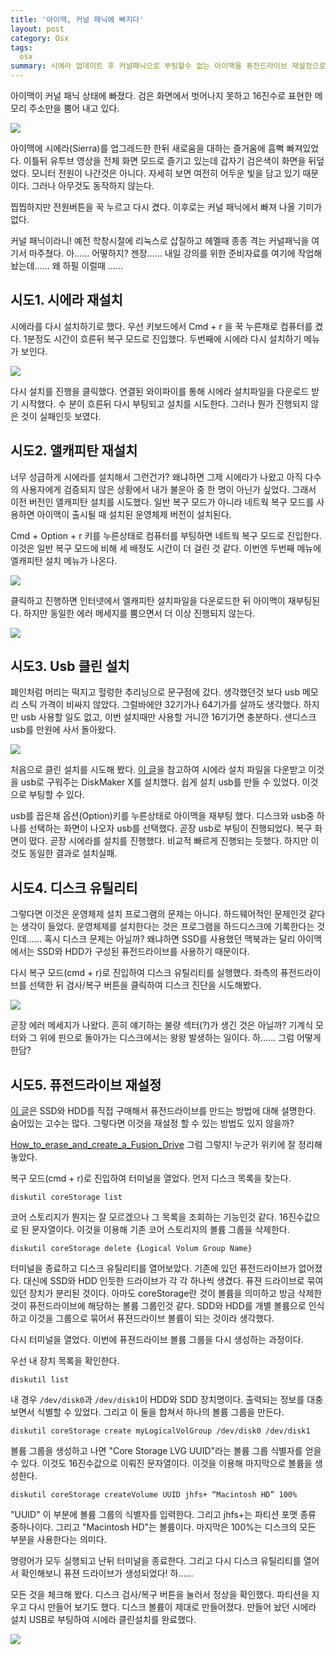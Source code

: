 ```yaml
---
title: '아이맥, 커널 패닉에 빠지다'
layout: post
category: Osx
tags:
  osx
summary: 시에라 업데이트 후 커널패닉으로 부팅할수 없는 아이맥을 퓨전드라이브 재설정으로 복구했다.
---
```


아이맥이 커널 패닉 상태에 빠졌다. 검은 화면에서 벗어나지 못하고 16진수로 표현한 메모리 주소만을 뿜어 내고 있다.

![](/assets/imgs/2016/imac-kernel-panic-1.png)

아이맥에 시에라(Sierra)를 업그레드한 한뒤 새로움을 대하는 즐거움에 흠뻑 빠져있었다. 이틀뒤 유투브 영상을 전체 화면 모드로 즐기고 있는데 갑자기 검은색이 화면을 뒤덮었다. 모니터 전원이 나간것은 아니다. 자세히 보면 여전히 어두운 빛을 담고 있기 때문이다. 그러나 아무것도 동작하지 않는다.

찝찝하지만 전원버튼을 꾹 누르고 다시 켰다. 이후로는 커널 패닉에서 빠져 나올 기미가 없다.

커널 패닉이라니! 예전 학창시절에 리눅스로 삽질하고 헤멜때 종종 격는 커널패닉을 여기서 마주쳤다. 아...... 어떻하지? 젠장...... 내일 강의를 위한 준비자료를 여기에 작업해 놨는데...... 왜 하필 이럴때 ......


## 시도1. 시에라 재설치

시에라를 다시 설치하기로 했다. 우선 키보드에서 Cmd + r 을 꾹 누른채로 컴퓨터를 켰다. 1분정도 시간이 흐른뒤 복구 모드로 진입했다. 두번째에 시에라 다시 설치하기 메뉴가 보인다.

![](/assets/imgs/2016/imac-kernel-panic-2.png)

다시 설치를 진행을 클릭했다. 연결된 와이파이를 통해 시에라 설치파일을 다운로드 받기 시작했다. 수 분이 흐른뒤 다시 부팅되고 설치를 시도한다. 그러나 뭔가 진행되지 않은 것이 실패인듯 보였다.

## 시도2. 앨캐피탄 재설치

너무 성급하게 시에라를 설치해서 그런건가? 왜냐하면 그제 시에라가 나왔고 아직 다수의 사용자에게 검증되지 않은 상황에서 내가 불운아 중 한 명이 아닌가 싶었다. 그래서 이전 버전인 앨캐피탄 설치를 시도했다. 일반 복구 모드가 아니라 네트웍 복구 모드를 사용하면 아이맥이 출시될 때 설치된 운영체제 버전이 설치된다.

Cmd + Option + r 키를 누른상태로 컴퓨터를 부팅하면 네트웍 복구 모드로 진입한다. 이것은 일반 복구 모드에 비해 세 배정도 시간이 더 걸린 것 같다. 이번엔 두번째 메뉴에 엘캐피탄 설치 메뉴가 나온다.

![](/assets/imgs/2016/imac-kernel-panic-3.png)

클릭하고 진행하면 인터넷에서 엘캐피탄 설치파일을 다운로드한 뒤 아이맥이 재부팅된다. 하지만 동일한 에러 메세지를 뿜으면서 더 이상 진행되지 않는다.

![](/assets/imgs/2016/imac-kernel-panic-4.png)


## 시도3. Usb 클린 설치

폐인처럼 머리는 떡지고 헐렁한 추리닝으로 문구점에 갔다. 생각했던것 보다 usb 메모리 스틱 가격이 비싸지 않았다. 그럴바에얀 32기가나 64기가를 살까도 생각했다. 하지만 usb 사용할 일도 없고, 이번 설치때만 사용할 거니깐 16기가면 충분하다. 샌디스크 usb를 만원에 사서 돌아왔다.

![](/assets/imgs/2016/imac-kernel-panic-5.png)

처음으로 클린 설치를 시도해 봤다. [이 글](http://macnews.tistory.com/4937)을 참고하여 시에라 설치 파일을 다운받고 이것을 usb로 구워주는 DiskMaker X를 설치했다. 쉽게 설치 usb를 만들 수 있었다. 이것으로 부팅할 수 있다.

usb를 꼽은채 옵션(Option)키를 누른상태로 아이맥을 재부팅 했다. 디스크와 usb중 하나를 선택하는 화면이 나오자 usb를 선택했다. 곧장 usb로 부팅이 진행되었다. 복구 화면이 떴다. 곧장 시에라를 설치를 진행했다. 비교적 빠르게 진행되는 듯했다. 하지만 이것도 동일한 결과로 설치실패.

## 시도4. 디스크 유틸리티

그렇다면 이것은 운영체제 설치 프로그램의 문제는 아니다. 하드웨어적인 문제인것 같다는 생각이 들었다. 운영체제를 설치한다는 것은 프로그램을 하드디스크에 기록한다는 것인데...... 혹시 디스크 문제는 아닐까? 왜냐하면 SSD를 사용했던 맥북과는 달리 아이맥에서는 SSD와 HDD가 구성된 퓨전드라이브를 사용하기 때문이다.

다시 복구 모드(cmd + r)로 진입하여 디스크 유틸리티를 실행했다. 좌측의 퓨전드라이브를 선택한 뒤 검사/복구 버튼을 클릭하여 디스크 진단을 시도해봤다.

![](/assets/imgs/2016/imac-kernel-panic-6.png)

곧장 에러 메세지가 나왔다. 흔히 얘기하는 불량 섹터(?)가 생긴 것은 아닐까? 기계식 모터와 그 위에 핀으로 돌아가는 디스크에서는 왕왕 발생하는 일이다. 하...... 그럼 어떻게 한담?


## 시도5. 퓨전드라이브 재설정

[이 글](http://www.macworld.com/article/2014011/storage-drives/how-to-make-your-own-fusion-drive.html)은 SSD와 HDD를 직접 구매해서 퓨전드라이브를 만드는 방법에 대해 설명한다. 숨어있는 고수는 많다. 그렇다면 이것을 재설정 할 수 있는 방법도 있지 않을까?

[How_to_erase_and_create_a_Fusion_Drive](http://www.wurst-wasser.net/wiki/index.php/How_to_erase_and_create_a_Fusion_Drive) 그럼 그렇지! 누군가 위키에 잘 정리해 놓았다.

복구 모드(cmd + r)로 진입하여 터미널을 열었다. 먼저 디스크 목록을 찾는다.

```
diskutil coreStorage list
```

코어 스토리지가 뭔지는 잘 모르겠으나 그 목록을 조회하는 기능인것 같다. 16진수값으로 된 문자열이다. 이것을 이용해 기존 코어 스토리지의 볼륨 그룹을 삭제한다.

```
diskutil coreStorage delete {Logical Volum Group Name}
```

터미널을 종료하고 디스크 유틸리티를 열어보았다. 기존에 있던 퓨전드라이브가 없어졌다. 대신에 SSD와 HDD 인듯한 드라이브가 각 각 하나씩 생겼다. 퓨젼 드라이브로 묶여 있던 장치가 분리된 것이다. 아마도 coreStorage란 것이 볼륨을 의미하고 방금 삭제한 것이 퓨전드라이브에 해당하는 볼륨 그룹인것 같다. SDD와 HDD를 개별 볼륨으로 인식하고 이것을 그룹으로 묶어서 퓨젼드라이브 볼륨이 되는 것이라 생각했다.

다시 터미널을 열었다. 이번에 퓨젼드라이브 볼륨 그룹을 다시 생성하는 과정이다.

우선 내 장치 목록을 확인한다.

```
diskutil list
```

내 경우 `/dev/disk0`과 `/dev/disk1`이 HDD와 SDD 장치명이다. 출력되는 정보를 대충 보면서 식별할 수 있었다. 그리고 이 둘을 합쳐서 하나의 볼륨 그룹을 만든다.

```
diskutil coreStorage create myLogicalVolGroup /dev/disk0 /dev/disk1
```

볼륨 그룹을 생성하고 나면 "Core Storage LVG UUID"라는 볼륨 그룹 식별자를 얻을 수 있다. 이것도 16진수값으로 이뤄진 문자열이다. 이것을 이용해 마지막으로 볼륨을 생성한다.

```
diskutil coreStorage createVolume UUID jhfs+ “Macintosh HD” 100%
```

"UUID" 이 부분에 볼륨 그룹의 식별자를 입력한다. 그리고 jhfs+는 파티션 포맷 종류 중하나이다. 그리고 "Macintosh HD"는 볼륨이다. 마지막은 100%는 디스크의 모든 부분을 사용한다는 의미다.

명령어가 모두 실행되고 난뒤 터미널을 종료한다. 그리고 다시 디스크 유틸리티를 열어서 확인해보니 퓨젼 드라이브가 생성되었다! 하......

모든 것을 체크해 봤다. 디스크 검사/복구 버튼을 눌러서 정상을 확인했다. 파티션을 지우고 다시 만들어 보기도 했다. 디스크 볼륨이 제대로 만들어졌다. 만들어 놨던 시에라 설치 USB로 부팅하여 시에라 클린설치를 완료했다.

![](/assets/imgs/2016/imac-kernel-panic-7.png)
